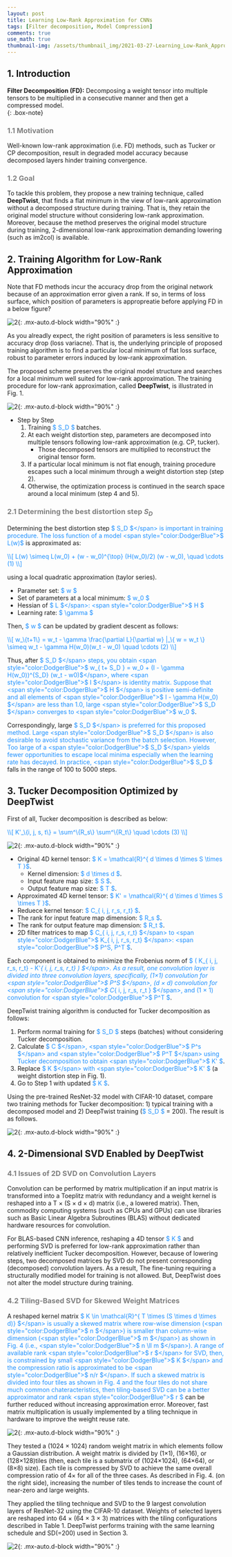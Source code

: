```yaml
---
layout: post
title: Learning Low-Rank Approximation for CNNs
tags: [Filter decomposition, Model Compression]
comments: true
use_math: true
thumbnail-img: /assets/thumbnail_img/2021-03-27-Learning_Low-Rank_Approximation_for_CNNs/post.png
---
```


## 1. Introduction   
**Filter Decomposition (FD):** Decomposing a weight tensor into multiple tensors to be multiplied in a consecutive manner and then get a compressed model.  
{: .box-note}

### <span style="color:gray"> 1.1 Motivation </span>

Well-known low-rank approximation (i.e. FD) methods, such as Tucker or CP decomposition, result in degraded model accuracy because decomposed layers hinder training convergence. 

### <span style="color:gray"> 1.2 Goal </span>

To tackle this problem, they propose a new training technique, called **DeepTwist**, that finds a flat minimum in the view of low-rank approximation without a decomposed structure during training.
That is, they retain the original model structure without considering low-rank approximation. Moreover, because the method preserves the original model structure during training, 2-dimensional low-rank approximation demanding lowering (such as im2col) is available.

## 2. Training Algorithm for Low-Rank Approximation


Note that FD methods incur the accuracy drop from the original network because of an approximation error given a rank. If so, in terms of loss surface, which position of parameters is appropreatie before applying FD in a below figure?

![2](https://da2so.github.io/assets/post_img/2021-03-27-Learning_Low-Rank_Approximation_for_CNNs/1.png){: .mx-auto.d-block width="90%" :}


As you alreadly expect, the right position of parameters is less sensitive to accuracy drop (loss variacne). That is, the underlying principle of proposed training algorithm is to find a particular local minimum of flat loss surface, robust to parameter errors induced by low-rank approximation.


The proposed scheme preserves the original model structure and searches for a local minimum well suited for low-rank approximation. The training procedure for low-rank approximation, called **DeepTwist**, is illustrated in Fig. 1.

![2](https://da2so.github.io/assets/post_img/2021-03-27-Learning_Low-Rank_Approximation_for_CNNs/2.png){: .mx-auto.d-block width="90%" :}


- Step by Step
	1. Training <span style="color:DodgerBlue">$ S_D $</span> batches.
	2. At each weight distortion step, parameters are decomposed into multiple tensors following low-rank approximation (e.g. CP, tucker).
		- Those decomposed tensors are multiplied to reconstruct the original tensor form.
	3. If a particular local minimum is not flat enough, training procedure escapes such a local minimum through a weight distortion step (step 2).
	4. Otherwise, the optimization process is continued in the search space around a local minimum (step 4 and 5).



### <span style="color:gray"> 2.1 Determining the best distortion step $S_D$ </span>
	
Determining the best distortion step <span style="color:DodgerBlue">$ S_D $</span> is important in training procedure. The loss function of a model <span style="color:DodgerBlue">$ L(w)$</span> is approximated as: 

<span style="color:DodgerBlue">
\\[
L(w) \simeq L(w_0) + (w - w_0)^{\top} (H(w_0)/2) (w - w_0), \quad \cdots (1)
\\] 
</span>

using a local quadratic approximation (taylor series).

- Parameter set: <span style="color:DodgerBlue">$ w $</span>
- Set of parameters at a local minimum: <span style="color:DodgerBlue">$ w_0 $</span>
- Hessian of <span style="color:DodgerBlue">$ L $</span>: <span style="color:DodgerBlue">$ H $</span>
- Learning rate: <span style="color:DodgerBlue">$ \gamma $</span>

Then, <span style="color:DodgerBlue">$ w $</span> can be updated by gradient descent as follows:

<span style="color:DodgerBlue">
\\[
w_\{t+1\} = w_t - \gamma \frac{\partial L}{\partial w} |_\{ w = w_t \} \simeq w_t - \gamma H(w_0)(w_t - w_0) \quad \cdots (2)
\\] 
</span>


Thus, after <span style="color:DodgerBlue">$ S_D $</span> steps, you obtain <span style="color:DodgerBlue">$ w_\{ t+ S_D \}  = w_0 + (I - \gamma H(w_0))^\{S_D\} (w_t - w0)$</span>, where <span style="color:DodgerBlue">$ I $</span> is identity matrix. Suppose that <span style="color:DodgerBlue">$ H $</span> is positive semi-definite and all elements of <span style="color:DodgerBlue">$ I - \gamma H(w_0) $</span> are less than 1.0, large <span style="color:DodgerBlue">$ S_D $</span> converges to <span style="color:DodgerBlue">$ w_0 $</span>.

Correspondingly, large <span style="color:DodgerBlue">$ S_D $</span> is preferred for this proposed method. Large <span style="color:DodgerBlue">$ S_D $</span> is also desirable to avoid stochastic variance from the batch selection. However, Too large of a <span style="color:DodgerBlue">$ S_D $</span> yields fewer opportunities to escape local minima especially when the learning rate has decayed. In practice, <span style="color:DodgerBlue">$ S_D $</span> falls in the range of 100 to 5000 steps.

## 3. Tucker Decomposition Optimized by DeepTwist

First of all, Tucker decomposition is described as below:

<span style="color:DodgerBlue">
\\[
 K'_\{i, j, s, t\} = \sum^\{R_s\} \sum^\{R_t\}   \quad \cdots (3)
\\] 
</span>

![2](https://da2so.github.io/assets/post_img/2021-03-27-Learning_Low-Rank_Approximation_for_CNNs/3.png){: .mx-auto.d-block width="90%" :}


- Original 4D kernel tensor: <span style="color:DodgerBlue">$ K = \mathcal{R}^\{ d \times d \times S \times T \}$</span>.
	- Kernel dimension: <span style="color:DodgerBlue">$ d \times d $</span>.
	- Input feature map size: <span style="color:DodgerBlue">$ S $</span>.
	- Output feature map size: <span style="color:DodgerBlue">$ T $</span>.
- Approximated 4D kernel tensor: <span style="color:DodgerBlue">$ K' = \mathcal{R}^\{ d \times d \times S \times T \}$</span>.
- Reduece kernel tensor: <span style="color:DodgerBlue">$ C_\{ i, j, r_s, r_t\} $</span>.
- The rank for input feature map dimension: <span style="color:DodgerBlue">$ R_s $</span>.
- The rank for output feature map dimension: <span style="color:DodgerBlue">$ R_t $</span>.
- 2D filter matrices to map <span style="color:DodgerBlue">$ C_\{ i, j, r_s, r_t\} $</span> to  <span style="color:DodgerBlue">$ K_\{ i, j, r_s, r_t\} $</span>: <span style="color:DodgerBlue">$ P^S, P^T $</span>.

Each component is obtained to minimize the Frobenius norm of <span style="color:DodgerBlue">$ ( K_\{ i, j, r_s, r_t\} - K'_\{ i, j, r_s, r_t\} ) $</span>. As a result, one convolution layer is divided into three convolution layers, specifically, (1×1) convolution for <span style="color:DodgerBlue">$ P^S $</span>, (d × d) convolution for <span style="color:DodgerBlue">$ C_\{ i, j, r_s, r_t \} $</span>, and (1 × 1) convolution for <span style="color:DodgerBlue">$ P^T $</span>.


DeepTwist training algorithm is conducted for Tucker decomposition as follows:

1. Perform normal training for <span style="color:DodgerBlue">$ S_D $</span> steps (batches) without considering Tucker decomposition.
2. Calculate <span style="color:DodgerBlue">$ C $</span>, <span style="color:DodgerBlue">$ P^s $</span> and <span style="color:DodgerBlue">$ P^T $</span> using Tucker decomposition to obtain <span style="color:DodgerBlue">$ K' $</span>.
3. Replace <span style="color:DodgerBlue">$ K $</span> with <span style="color:DodgerBlue">$ K' $</span> (a weight distortion step in Fig. 1).
4. Go to Step 1 with updated <span style="color:DodgerBlue">$ K $</span>.

Using the pre-trained ResNet-32 model with CIFAR-10 dataset, compare two training methods for Tucker decomposition: 1) typical training with a decomposed model and 2) DeepTwist training (<span style="color:DodgerBlue">$ S_D $</span> = 200). The result is as follows.

![2](https://da2so.github.io/assets/post_img/2021-03-27-Learning_Low-Rank_Approximation_for_CNNs/4.png){: .mx-auto.d-block width="90%" :}


## 4. 2-Dimensional SVD Enabled by DeepTwist


### <span style="color:gray"> 4.1 Issues of 2D SVD on Convolution Layers </span>

Convolution can be performed by matrix multiplication if an input matrix is transformed into a Toeplitz matrix with redundancy and a weight kernel is reshaped into a T × (S × d × d) matrix (i.e., a lowered matrix). Then, commodity computing systems (such as CPUs and GPUs) can use libraries such as Basic Linear Algebra Subroutines (BLAS) without dedicated hardware resources for convolution.

For BLAS-based CNN inference, reshaping a 4D tensor <span style="color:DodgerBlue">$ K $</span> and performing SVD is preferred for low-rank approximation rather than relatively inefficient Tucker decomposition. However, because of lowering steps, two decomposed matrices by SVD do not present corresponding (decomposed) convolution layers. As a result, The fine-tuning requiring a structurally modified model for training is not allowed. But, DeepTwist does not alter the model structure during training.


### <span style="color:gray"> 4.2 Tiling-Based SVD for Skewed Weight Matrices </span>

A reshaped kernel matrix <span style="color:DodgerBlue">$ K \in \mathcal{R}^\{ T \times (S \times d \times d)\} $</span> is usually a skewed matrix where row-wise dimension (<span style="color:DodgerBlue">$ n $</span>) is smaller than column-wise dimension (<span style="color:DodgerBlue">$ m $</span>) as shown in Fig. 4 (i.e., <span style="color:DodgerBlue">$ n \ll m $</span>). A range of available rank <span style="color:DodgerBlue">$ r $</span> for SVD, then, is constrained by small <span style="color:DodgerBlue">$ K $</span> and the compression ratio is approximated
to be <span style="color:DodgerBlue">$ n/r $</span>. If such a skewed matrix is divided into four tiles as shown in Fig. 4 and the four tiles do not share much common chateracteristics, then tiling-based SVD can be a better approximator and rank <span style="color:DodgerBlue">$ r $</span> can be further reduced without increasing approximation error. Moreover, fast matrix multiplication is usually implemented by a tiling technique in hardware to improve the weight reuse rate. 


![2](https://da2so.github.io/assets/post_img/2021-03-27-Learning_Low-Rank_Approximation_for_CNNs/5.png){: .mx-auto.d-block width="90%" :}

They tested a (1024 × 1024) random weight matrix in which elements follow a Gaussian distribution. A weight matrix is divided by (1×1), (16×16), or (128×128)tiles (then, each tile is a submatrix of (1024×1024), (64×64), or (8×8) size). Each tile is compressed by SVD to achieve the same overall compression ratio of 4× for all of the three cases. As described in Fig. 4. (on the right side), increasing the number of tiles tends to increase the count of near-zero and large weights. 


They applied the tiling technique and SVD to the 9 largest convolution layers of ResNet-32 using the CIFAR-10 dataset. Weights of selected layers are reshaped into 64 × (64 × 3 × 3) matrices with the tiling configurations described in Table 1. DeepTwist performs training with the same learning schedule and SD(=200) used in Section 3.

![2](https://da2so.github.io/assets/post_img/2021-03-27-Learning_Low-Rank_Approximation_for_CNNs/6.png){: .mx-auto.d-block width="90%" :}


